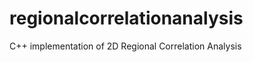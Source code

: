 regionalcorrelationanalysis
===========================

C++ implementation of 2D Regional Correlation Analysis

